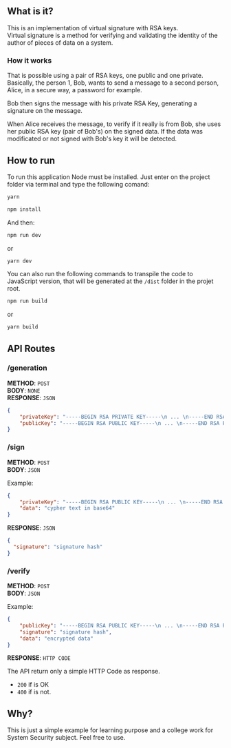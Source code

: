 ## What is it?

This is an implementation of virtual signature with RSA keys. <br>
Virtual signature is a method for verifying and validating the identity of the author of pieces of data on a system.<br>

### How it works

That is possible using a pair of RSA keys, one public and one private. Basically, the person 1, Bob, wants to send a message to a second person, Alice, in a secure way, a password for example.

Bob then signs the message with his private RSA Key, generating a signature on the message.

When Alice receives the message, to verify if it really is from Bob, she uses her public RSA key (pair of Bob's) on the signed data. If the data was modificated or not signed with Bob's key it will be detected.

## How to run

To run this application Node must be installed. Just enter on the project folder via terminal and type the following comand:

```sh
yarn
```

```sh
npm install
```

And then:

```sh
npm run dev
```

or

```sh
yarn dev
```

You can also run the following commands to transpile the code to JavaScript version, that will be generated at the `/dist` folder in the projet root.

```sh
npm run build
```

or

```sh
yarn build
```

## API Routes

### <strong>/generation</strong>

<strong>METHOD</strong>: `POST`<br>
<strong>BODY</strong>: `NONE`<br>
<strong>RESPONSE</strong>: `JSON`

```json
{
	"privateKey": "-----BEGIN RSA PRIVATE KEY-----\n ... \n-----END RSA PUBLIC KEY-----",
    "publicKey": "-----BEGIN RSA PUBLIC KEY-----\n ... \n-----END RSA PUBLIC KEY-----"
}
```

### <strong>/sign</strong>

<strong>METHOD</strong>: `POST`<br>
<strong>BODY</strong>: `JSON`

Example: 

```json
{
	"privateKey": "-----BEGIN RSA PUBLIC KEY-----\n ... \n-----END RSA PUBLIC KEY-----",
	"data": "cypher text in base64"
}
```

<strong>RESPONSE</strong>: `JSON`<br>

```json
{
  "signature": "signature hash"
}
```

### <strong>/verify</strong>

<strong>METHOD</strong>: `POST`<br>
<strong>BODY</strong>: `JSON`

Example: 

```json
{
	"publicKey": "-----BEGIN RSA PUBLIC KEY-----\n ... \n-----END RSA PUBLIC KEY-----",
    "signature": "signature hash",
    "data": "encrypted data"
}
```

<strong>RESPONSE</strong>: `HTTP CODE`

The API return only a simple HTTP Code as response.

- `200` if is OK
- `400` if is not.


## Why?

This is just a simple example for learning purpose and a college work for System Security subject. Feel free to use.

